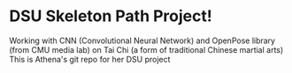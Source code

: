 # DSU Skeleton Path Project!
Working with CNN (Convolutional Neural Network) and OpenPose library (from CMU media lab) on Tai Chi (a form of traditional Chinese martial arts)
This is Athena's git repo for her DSU project
